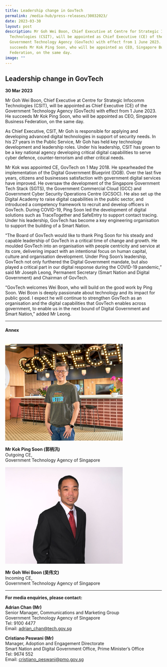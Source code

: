 ```yaml
---
title: Leadership change in GovTech
permalink: /media-hub/press-releases/30032023/
date: 2023-03-30
layout: post
description: Mr Goh Wei Boon, Chief Executive at Centre for Strategic Infocomm
  Technologies (CSIT), will be appointed as Chief Executive (CE) of the
  Government Technology Agency (GovTech) with effect from 1 June 2023. He
  succeeds Mr Kok Ping Soon, who will be appointed as CEO, Singapore Business
  Federation, on the same day.
image: ""
---
```

## Leadership change in GovTech

**30 Mar 2023**

Mr Goh Wei Boon, Chief Executive at Centre for Strategic Infocomm Technologies (CSIT), will be appointed as Chief Executive (CE) of the Government Technology Agency (GovTech) with effect from 1 June 2023. He succeeds Mr Kok Ping Soon, who will be appointed as CEO, Singapore Business Federation, on the same day.

As Chief Executive, CSIT, Mr Goh is responsible for applying and developing advanced digital technologies in support of security needs. In his 27 years in the Public Service, Mr Goh has held key technology development and leadership roles. Under his leadership, CSIT has grown to be a key national agency developing critical digital capabilities to serve cyber defence, counter-terrorism and other critical needs.

Mr Kok was appointed CE, GovTech on 1 May 2018. He spearheaded the implementation of the Digital Government Blueprint (DGB). Over the last five years, citizens and businesses satisfaction with government digital services have improved. He oversaw the development of the Singapore Government Tech Stack (SGTS), the Government Commercial Cloud (GCC) and Government Cyber Security Operations Centre (GCSOC). He also set up the Digital Academy to raise digital capabilities in the public sector, and introduced a competency framework to recruit and develop officers in GovTech. During COVID-19, Ping Soon led the development of digital solutions such as TraceTogether and SafeEntry to support contact tracing. Under his leadership, GovTech has become a key engineering organisation to support the building of a Smart Nation.

“The Board of GovTech would like to thank Ping Soon for his steady and capable leadership of GovTech in a critical time of change and growth. He moulded GovTech into an organisation with people centricity and service at its core, delivering impact with an intentional focus on human capital, culture and organisation development. Under Ping Soon’s leadership, GovTech not only furthered the Digital Government mandate, but also played a critical part in our digital response during the COVID-19 pandemic,” said Mr Joseph Leong, Permanent Secretary (Smart Nation and Digital Government) and Chairman of GovTech.

“GovTech welcomes Wei Boon, who will build on the good work by Ping Soon. Wei Boon is deeply passionate about technology and its impact for public good. I expect he will continue to strengthen GovTech as an organisation and the digital capabilities that GovTech enables across government, to enable us in the next bound of Digital Government and Smart Nation,” added Mr Leong.

_______

#### Annex 

<br>

<div style="width:75%"><img src="/images/media-hub/press-release/2023/Outgoing_CE_GovTech_2023.jpg" alt="Mr Kok Ping Soon"></div>

**Mr Kok Ping Soon (郭柄汛)**<br>
Outgoing CE,<br>
Government Technology Agency of Singapore

<div style="width:75%"><img src="/images/media-hub/press-release/2023/Incoming_CE_GovTech_2023.jpg" alt="Mr Goh Wei Boon"></div>

**Mr Goh Wei Boon (吴伟文)**<br>
Incoming CE,<br>
Government Technology Agency of Singapore
																																											
_______

**For media enquiries, please contact:**

**Adrian Chan (Mr)**<br>
Senior Manager, Communications and Marketing Group<br>
Government Technology Agency of Singapore<br>
Tel: 9100 4477<br>
Email: [adrian_chan@tech.gov.sg](mailto:adrian_chan@tech.gov.sg)


**Cristiano Peswani (Mr)**<br>
Manager, Adoption and Engagement Directorate<br>
Smart Nation and Digital Government Office, Prime Minister’s Office<br>
Tel: 9674 552<br>
Email: [cristiano_peswani@pmo.gov.sg](mailto:cristiano_peswani@pmo.gov.sg)